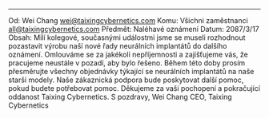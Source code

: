 
---

Od: Wei Chang <wei@taixingcybernetics.com>
Komu: Všichni zaměstnanci <all@taixingcybernetics.com>
Předmět: Naléhavé oznámení
Datum: 2087/3/17
Obsah:
Milí kolegové,
současnými událostmi jsme se museli rozhodnout pozastavit výrobu naší nové řady neurálních implantátů do dalšího oznámení. Omlouváme se za jakékoli nepříjemnosti a zajišťujeme vás, že pracujeme neustále v pozadí, aby bylo řešeno. Během této doby prosím přesměrujte všechny objednávky týkající se neurálních implantátů na naše starší modely. Naše zákaznická podpora bude poskytovat další pomoc, pokud budete potřebovat pomoc. Děkujeme za vaši pochopení a pokračující oddanost Taixing Cybernetics.
S pozdravy,
Wei Chang
CEO, Taixing Cybernetics
